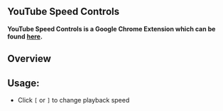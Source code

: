 ## YouTube Speed Controls

**YouTube Speed Controls is a Google Chrome Extension which can be found [here](https://chrome.google.com/webstore/detail/youtube-speed-controls/naalfmaaomhjpbndelnlijacdniggpjn).**

## Overview


## Usage:
- Click <code>[</code> or <code>]</code> to change playback speed